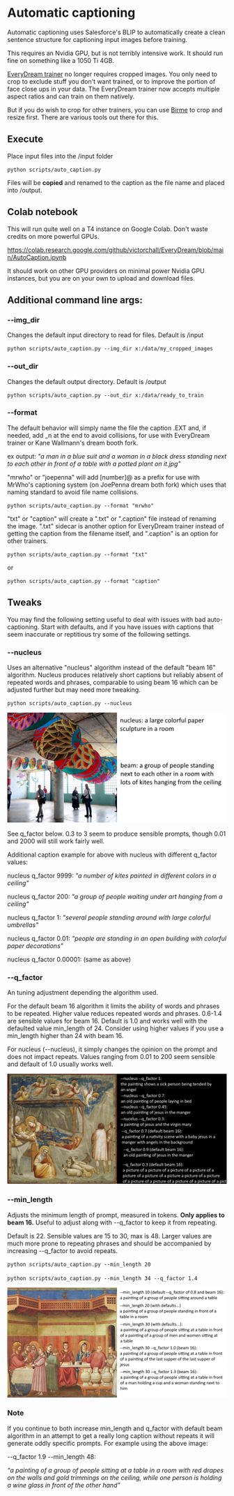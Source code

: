 # Automatic captioning

Automatic captioning uses Salesforce's BLIP to automatically create a clean sentence structure for captioning input images before training.

This requires an Nvidia GPU, but is not terribly intensive work.  It should run fine on something like a 1050 Ti 4GB. 

[EveryDream trainer](https://github.com/victorchall/EveryDream-trainer) no longer requires cropped images. You only need to crop to exclude stuff you don't want trained, or to improve the portion of face close ups in your data.  The EveryDream trainer now accepts multiple aspect ratios and can train on them natively.

But if you do wish to crop for other trainers, you can use [Birme](https://www.birme.net/?target_width=512&target_height=512&auto_focal=false&image_format=webp&quality_jpeg=95&quality_webp=99) to crop and resize first.  There are various tools out there for this.  



## Execute

Place input files into the /input folder

    python scripts/auto_caption.py

Files will be **copied** and renamed to the caption as the file name and placed into /output. 

## Colab notebook

This will run quite well on a T4 instance on Google Colab.  Don't waste credits on more powerful GPUs.

https://colab.research.google.com/github/victorchall/EveryDream/blob/main/AutoCaption.ipynb

It should work on other GPU providers on minimal power Nvidia GPU instances, but you are on your own to upload and download files.

## Additional command line args:

### --img_dir

Changes the default input directory to read for files.  Default is /input

    python scripts/auto_caption.py --img_dir x:/data/my_cropped_images

### --out_dir

Changes the default output directory.  Default is /output

    python scripts/auto_caption.py --out_dir x:/data/ready_to_train

### --format

The default behavior will simply name the file the caption .EXT and, if needed, add _n at the end to avoid collisions, for use with EveryDream trainer or Kane Wallmann's dream booth fork. 

ex output: *"a man in a blue suit and a woman in a black dress standing next to each other in front of a table with a potted plant on it.jpg"*

"mrwho" or "joepenna" will add \[number\]@ as a prefix for use with MrWho's captioning system (on JoePenna dream both fork) which uses that naming standard to avoid file name collisions.

    python scripts/auto_caption.py --format "mrwho"
    
"txt" or "caption" will create a ".txt" or ".caption" file instead of renaming the image.  ".txt" sidecar is another option for EveryDream trainer instead of getting the caption from the filename itself, and ".caption" is an option for other trainers.

    python scripts/auto_caption.py --format "txt"

or

    python scripts/auto_caption.py --format "caption"
## Tweaks

You may find the following setting useful to deal with issues with bad auto-captioning.  Start with defaults, and if you have issues with captions that seem inaccurate or reptitious try some of the following settings. 

### --nucleus

Uses an alternative "nucleus" algorithm instead of the default "beam 16" algorithm.  Nucleus produces relatively short captions but reliably absent of repeated words and phrases, comparable to using beam 16 which can be adjusted further but may need more tweaking. 


    python scripts/auto_caption.py --nucleus

![Beam vs Nucleus](../demo/beam_vs_nucleus.webp)

See q_factor below. 0.3 to 3 seem to produce sensible prompts, though 0.01 and 2000 will still work fairly well.

Additional caption example for above with nucleus with different q_factor values:

nucleus q_factor 9999: *"a number of kites painted in different colors in a ceiling"*

nucleus q_factor 200: *"a group of people waiting under art hanging from a ceiling"*

nucleus q_factor 1: *"several people standing around with large colorful umbrellas"*

nucleus q_factor 0.01: *"people are standing in an open building with colorful paper decorations"*

nucleus q_factor 0.00001: (same as above)

### --q_factor

An tuning adjustment depending the algorithm used. 

For the default beam 16 algorithm it limits the ability of words and phrases to be repeated.  Higher value reduces repeated words and phrases.  0.6-1.4 are sensible values for beam 16.  Default is 1.0 and works well with the defaulted value min_length of 24.  Consider using higher values if you use a min_length higher than 24 with beam 16.

For nucleus (--nucleus), it simply changes the opinion on the prompt and does not impact repeats.  Values ranging from 0.01 to 200 seem sensible and default of 1.0 usually works well.

![Beam vs Nucleus](../demo/beam_vs_nucleus_2.webp)

### --min_length

Adjusts the minimum length of prompt, measured in tokens.  **Only applies to beam 16.**  Useful to adjust along with --q_factor to keep it from repeating.

Default is 22.  Sensible values are 15 to 30, max is 48.  Larger values are much more prone to repeating phrases and should be accompanied by increasing --q_factor to avoid repeats.

    python scripts/auto_caption.py --min_length 20

    python scripts/auto_caption.py --min_length 34 --q_factor 1.4

![Q vs Min for beam](../demo/beam_min_vs_q.webp)

### Note

If you continue to both increase min_length and q_factor with default beam algorithm in an attempt to get a really long caption without repeats it will generate oddly specific prompts. For example using the above image:

--q_factor 1.9  --min_length 48: 

*"a painting of a group of people sitting at a table in a room with red drapes on the walls and gold trimmings on the ceiling, while one person is holding a wine glass in front of the other hand"*